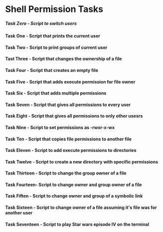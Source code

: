 # Shell Permission Tasks
##### Task Zero - Script to switch users
#### Task One - Script that prints the current user
#### Task Two - Script to print groups of current user
#### Tast Three - Script that changes the ownership of a file
#### Task Four - Script that creates an empty file
#### Task Five - Script that adds execute permission for file owner
#### Task Six - Script that adds multiple permissions
#### Task Seven - Script that gives all permissions to every user
#### Task Eight - Script that gives all permissions to only other usesrs
#### Task Nine - Script to set permissions as -rwxr-x-wx
#### Task Ten - Script that copies file permissions to another file
#### Task Eleven - Script to add execute permissions to directories
#### Task Twelve - Script to create a new directory with specific permissions
#### Task Thirteen - Script to change the group owner of a file
#### Task Fourteen- Script to change owner and group owner of a file
#### Task Fiften - Script to change owner and group of a symbolic link
#### Task Sixteen - Script to change owner of a file assuming it's file was for another user
#### Task Seventeen - Script to play Star wars episode IV on the terminal
